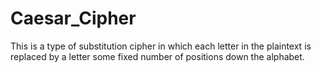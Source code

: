 # Caesar_Cipher
This is a type of substitution cipher in which each letter in the plaintext is replaced by a letter some fixed number of positions down the alphabet.

